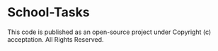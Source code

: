 # School-Tasks
This code is published as an open-source project under Copyright (c) acceptation.
All Rights Reserved.
